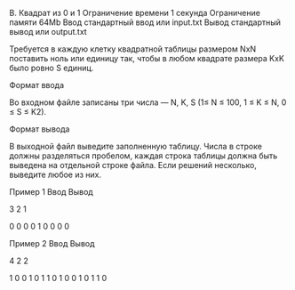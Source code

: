 
B. Квадрат из 0 и 1
Ограничение времени 	1 секунда
Ограничение памяти 	64Mb
Ввод 	стандартный ввод или input.txt
Вывод 	стандартный вывод или output.txt

Требуется в каждую клетку квадратной таблицы размером NxN поставить ноль или единицу так, чтобы в любом квадрате размера KxK было ровно S единиц.

Формат ввода

Во входном файле записаны три числа — N, K, S (1≤ N ≤ 100, 1 ≤ K ≤ N, 0 ≤ S ≤ K2).

Формат вывода

В выходной файл выведите заполненную таблицу. Числа в строке должны разделяться пробелом, каждая строка таблицы должна быть выведена на отдельной строке файла. Если решений несколько, выведите любое из них.

Пример 1
Ввод
Вывод

3 2 1

	

0 0 0
0 1 0
0 0 0

Пример 2
Ввод
Вывод

4 2 2

	

1 0 0 1
0 1 1 0
1 0 0 1
0 1 1 0

